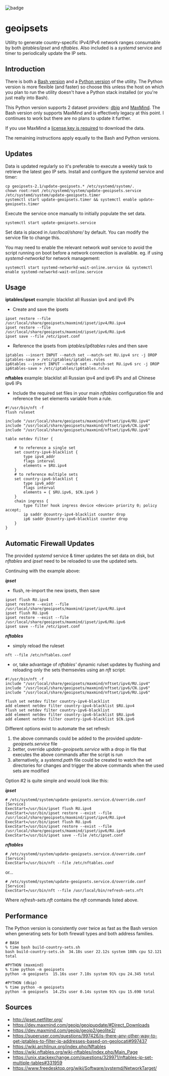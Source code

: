 ![badge](https://github.com/chr0mag/geoipsets/actions/workflows/python-tests.yaml/badge.svg)

geoipsets
============
Utility to generate country-specific IPv4/IPv6 network ranges consumable by both *iptables/ipset* and *nftables*. Also included is a *systemd* service and timer to periodically update the IP sets.

Introduction
------------
There is both a [Bash version](https://github.com/chr0mag/geoipsets/blob/master/bash/README.md) and a [Python version](https://github.com/chr0mag/geoipsets/blob/master/python/README.md) of the utility. The Python version is more flexible (and faster) so choose this unless the host on which you plan to run the utility doesn't have a Python stack installed (or you're just really into Bash).

This Python version supports 2 dataset providers: [dbip](https://db-ip.com/) and [MaxMind](https://www.maxmind.com). The Bash version only supports MaxMind and is effectively legacy at this point. I continues to work but there are no plans to update it further.

If you use MaxMind a [license key is required](https://blog.maxmind.com/2019/12/18/significant-changes-to-accessing-and-using-geolite2-databases/) to download the data.

The remaining instructions apply equally to the Bash and Python versions.

Updates
-----------
Data is updated regularly so it's preferable to execute a weekly task to retrieve the latest geo IP sets. Install and configure the *systemd* service and timer:
```
cp geoipsets-2.1/update-geoipsets.* /etc/systemd/system/.
chown root:root /etc/systemd/system/update-geoipsets.service /etc/systemd/system/update-geoipsets.timer
systemctl start update-geoipsets.timer && systemctl enable update-geoipsets.timer
```
Execute the service once manually to initially populate the set data.
```
systemctl start update-geoipsets.service
```
Set data is placed in */usr/local/share/* by default. You can modify the service file to change this.

You may need to enable the relevant network *wait* service to avoid the script running on boot before a network connection is available. eg. if using *systemd-networkd* for network management:
```
systemctl start systemd-networkd-wait-online.service && systemctl enable systemd-networkd-wait-online.service
```

Usage
------
**iptables/ipset** example: blacklist all Russian ipv4 and ipv6 IPs

* Create and save the ipsets
```
ipset restore --file /usr/local/share/geoipsets/maxmind/ipset/ipv4/RU.ipv4
ipset restore --file /usr/local/share/geoipsets/maxmind/ipset/ipv6/RU.ipv6
ipset save --file /etc/ipset.conf
```
* Reference the ipsets from *iptables/ip6tables* rules and then save
```
iptables --insert INPUT --match set --match-set RU.ipv4 src -j DROP
iptables-save > /etc/iptables/iptables.rules
ip6tables --insert INPUT --match set --match-set RU.ipv6 src -j DROP
ip6tables-save > /etc/iptables/ip6tables.rules
```
**nftables** example: blacklist all Russian ipv4 and ipv6 IPs and all Chinese ipv6 IPs

* Include the required set files in your main *nftables* configuration file and reference the set elements variable from a rule.
```
#!/usr/bin/nft -f
flush ruleset

include "/usr/local/share/geoipsets/maxmind/nftset/ipv4/RU.ipv4"
include "/usr/local/share/geoipsets/maxmind/nftset/ipv6/CN.ipv6"
include "/usr/local/share/geoipsets/maxmind/nftset/ipv6/RU.ipv6"

table netdev filter {

	# to reference a single set
	set country-ipv4-blacklist {
		type ipv4_addr
		flags interval
		elements = $RU.ipv4
	}
	# to reference multiple sets
	set country-ipv6-blacklist {
		type ipv6_addr
		flags interval
		elements = { $RU.ipv6, $CN.ipv6 }
	}
	chain ingress {
		type filter hook ingress device <device> priority 0; policy accept;
		ip saddr @country-ipv4-blacklist counter drop
		ip6 saddr @country-ipv6-blacklist counter drop
	}
}
```

Automatic Firewall Updates
-----------------
The provided *systemd* service & timer updates the set data on disk, but *nftables* and *ipset* need to be reloaded to use the updated sets.

Continuing with the example above:

***ipset***
* flush, re-import the new ipsets, then save
```
ipset flush RU.ipv4
ipset restore --exist --file /usr/local/share/geoipsets/maxmind/ipset/ipv4/RU.ipv4
ipset flush RU.ipv6
ipset restore --exist --file /usr/local/share/geoipsets/maxmind/ipset/ipv6/RU.ipv6
ipset save --file /etc/ipset.conf
```
***nftables***
* simply reload the ruleset
```
nft --file /etc/nftables.conf
```
* or, take advantage of *nftables'* dynamic rulset updates by flushing and reloading only the sets themsevles using an *nft* script:
```
#!/usr/bin/nft -f
include "/usr/local/share/geoipsets/maxmind/nftset/ipv4/RU.ipv4"
include "/usr/local/share/geoipsets/maxmind/nftset/ipv6/CN.ipv6"
include "/usr/local/share/geoipsets/maxmind/nftset/ipv6/RU.ipv6"

flush set netdev filter country-ipv4-blacklist
add element netdev filter country-ipv4-blacklist $RU.ipv4
flush set netdev filter country-ipv6-blacklist
add element netdev filter country-ipv6-blacklist $RU.ipv6
add element netdev filter country-ipv6-blacklist $CN.ipv6
```

Different options exist to automate the set refresh:
1. the above commands could be added to the provided *update-geoipsets.service* file
2. better, override *update-geoipsets.service* with a drop in file that executes the above commands after the script is run
3. alternatively, a *systemd.path* file could be created to watch the set directories for changes and trigger the above commands when the used sets are modified

Option #2 is quite simple and would look like this:

***ipset***
```
# /etc/systemd/system/update-geoipsets.service.d/override.conf
[Service]
ExecStart=/usr/bin/ipset flush RU.ipv4
ExecStart=/usr/bin/ipset restore --exist --file /usr/local/share/geoipsets/maxmind/ipset/ipv4/RU.ipv4
ExecStart=/usr/bin/ipset flush RU.ipv6
ExecStart=/usr/bin/ipset restore --exist --file /usr/local/share/geoipsets/maxmind/ipset/ipv6/RU.ipv6
ExecStart=/usr/bin/ipset save --file /etc/ipset.conf
```
***nftables***
```
# /etc/systemd/system/update-geoipsets.service.d/override.conf
[Service]
ExecStart=/usr/bin/nft --file /etc/nftables.conf
```
or...
```
# /etc/systemd/system/update-geoipsets.service.d/override.conf
[Service]
ExecStart=/usr/bin/nft --file /usr/local/bin/refresh-sets.nft
```
Where *refresh-sets.nft* contains the *nft* commands listed above.


Performance
-----------
The Python version is consistently over twice as fast as the Bash version when generating sets for both firewall types and both address families.
```
# BASH
% time bash build-country-sets.sh 
bash build-country-sets.sh  34.18s user 22.12s system 108% cpu 52.121 total

#PYTHON (maxmind)
% time python -m geoipsets    
python -m geoipsets  15.16s user 7.18s system 91% cpu 24.345 total

#PYTHON (dbip)
% time python -m geoipsets    
python -m geoipsets  14.25s user 0.14s system 91% cpu 15.690 total
```
Sources
------------
* http://ipset.netfilter.org/
* https://dev.maxmind.com/geoip/geoipupdate/#Direct_Downloads
* https://dev.maxmind.com/geoip/geoip2/geolite2/
* https://superuser.com/questions/997426/is-there-any-other-way-to-get-iptables-to-filter-ip-addresses-based-on-geolocati#997437
* https://wiki.archlinux.org/index.php/Nftables
* https://wiki.nftables.org/wiki-nftables/index.php/Main_Page
* https://unix.stackexchange.com/questions/329971/nftables-ip-set-multiple-tables#331959
* https://www.freedesktop.org/wiki/Software/systemd/NetworkTarget/
